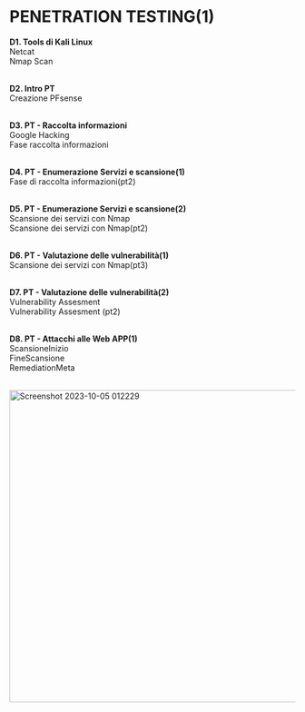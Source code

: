 <h1> PENETRATION TESTING(1) </h1>
<b>  D1. Tools di Kali Linux </b>
 <br> Netcat
 <br> Nmap Scan
 
<b> <br> D2. Intro PT </b>
 <br> Creazione PFsense

<b> <br> D3. PT - Raccolta informazioni </b>
 <br> Google Hacking
 <br> Fase raccolta informazioni

<b> <br> D4. PT - Enumerazione Servizi e scansione(1) </b>
 <br> Fase di raccolta informazioni(pt2)

<b> <br> D5. PT - Enumerazione Servizi e scansione(2) </b>
 <br> Scansione dei servizi con Nmap
 <br> Scansione dei servizi con Nmap(pt2)

<b> <br> D6. PT - Valutazione delle vulnerabilità(1) </b>
 <br> Scansione dei servizi con Nmap(pt3)

<b> <br> D7. PT - Valutazione delle vulnerabilità(2) </b>
 <br> Vulnerability Assesment
 <br> Vulnerability Assesment (pt2)

<b> <br> D8. PT - Attacchi alle Web APP(1) </b>
 <br> ScansioneInizio
 <br> FineScansione
 <br> RemediationMeta
 
<br> <img width="550" alt="Screenshot 2023-10-05 012229" src="https://github.com/Jenovia02/Cybersecurity-Analyst/assets/134729946/19ab4b4b-49de-4fd2-9b09-abda65b97d52">


